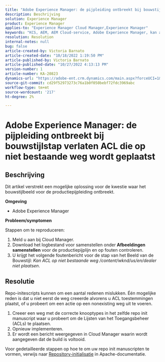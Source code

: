 ```yaml
---
title: "Adobe Experience Manager: de pijpleiding ontbreekt bij bouwstijlstap verlaten ACL die op niet bestaande weg wordt geplaatst"
description: Beschrijving
solution: Experience Manager
product: Experience Manager
applies-to: "Experience Manager Cloud Manager,Experience Manager"
keywords: "KCS, AEM, AEM Cloud-service, Adobe Experience Manager, kan acl niet instellen op een niet bestaand pad"
resolution: Resolution
internal-notes: null
bug: false
article-created-by: Victoria Barnato
article-created-date: "10/18/2022 1:19:50 PM"
article-published-by: Victoria Barnato
article-published-date: "10/27/2022 4:13:13 PM"
version-number: 1
article-number: KA-20823
dynamics-url: "https://adobe-ent.crm.dynamics.com/main.aspx?forceUCI=1&pagetype=entityrecord&etn=knowledgearticle&id=7c8b6087-e74e-ed11-bba2-000d3a34e6e5"
source-git-commit: cd29f52973273c76a1b0f050bebf72fdc3969abc
workflow-type: tm+mt
source-wordcount: '217'
ht-degree: 2%

---
```


# Adobe Experience Manager: de pijpleiding ontbreekt bij bouwstijlstap verlaten ACL die op niet bestaande weg wordt geplaatst

## Beschrijving


Dit artikel verstrekt een mogelijke oplossing voor de kwestie waar het bouwstijlbeeld voor de productiepijpleiding ontbreekt.

<b>Omgeving</b>

- Adobe Experience Manager


<b>Probleem/symptomen</b>

Stappen om te reproduceren:

1. Meld u aan bij Cloud Manager.
2. Download het logbestand voor samenstellen onder <b>Afbeeldingen samenstellen</b> voor de productiepijplijn en op fouten controleren.
3. U krijgt het volgende foutenbericht voor de stap van het Beeld van de Bouwstijl: *Kan ACL op niet bestaande weg /content/wknd/us/en/dealer niet plaatsen*.



## Resolutie


Repo-initescripts kunnen om een aantal redenen mislukken. Één mogelijke reden is dat u niet eerst de weg creeerde alvorens u ACL toestemmingen plaatst, of u probeert om een actie op een nonexisting weg uit te voeren.

1. Creeer een weg met de correcte knooptypes in het zelfde repo init manuscript waar u probeert om de Lijsten van het Toegangsbeheer (ACLs) te plaatsen.
2. Opnieuw implementeren.
3. Er wordt een bericht weergegeven in Cloud Manager waarin wordt aangegeven dat de build is voltooid.


Voor gedetailleerde stappen op hoe te om uw repo init manuscripten te vormen, verwijs naar [Repository-initialisatie](https://sling.apache.org/documentation/bundles/repository-initialization.html) in Apache-documentatie.
